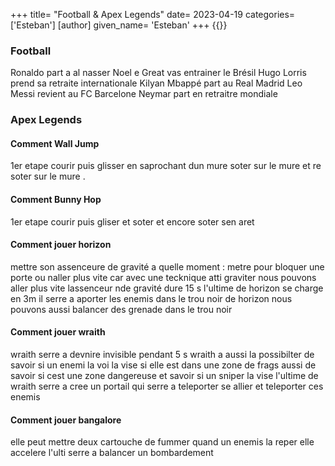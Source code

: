 +++
title= "Football & Apex Legends"
date= 2023-04-19
categories= ['Esteban']
[author] 
    given_name= 'Esteban'
+++
{{<table>}}
### Football
Ronaldo part a al nasser
Noel e Great vas entrainer le Brésil
Hugo Lorris prend sa retraite internationale
Kilyan Mbappé part au Real Madrid
Leo Messi revient au FC Barcelone
Neymar part en retraitre mondiale 

### Apex Legends

#### Comment Wall Jump 
1er etape courir puis glisser en saprochant dun mure soter sur le mure et re soter sur le mure .

#### Comment Bunny Hop 
1er etape courir puis gliser et soter et encore soter sen aret 

#### Comment jouer horizon
mettre son assenceure de gravité a quelle moment :
metre pour bloquer une porte ou naller plus vite car avec une tecknique atti graviter nous pouvons aller plus vite lassenceur nde gravité dure 15 s 
l'ultime de horizon se charge en 3m il serre a aporter les enemis dans le trou noir de horizon nous pouvons aussi balancer des grenade dans le trou noir

#### Comment jouer wraith 
wraith serre a devnire invisible pendant 5 s 
wraith a aussi  la possibilter  de savoir si un enemi la voi la vise si elle est dans une zone de frags aussi de savoir si cest une zone dangereuse et savoir si un sniper la vise 
l'ultime de wraith serre a cree un portail qui serre a teleporter se allier et teleporter ces enemis 

#### Comment jouer bangalore 
elle peut mettre deux cartouche de fummer quand un enemis la reper elle accelere 
l'ulti 
serre a balancer un bombardement 

